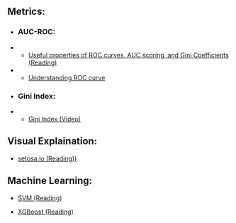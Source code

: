 ## Metrics:

*  ### AUC-ROC:

* * [Useful properties of ROC curves, AUC scoring, and Gini Coefficients (Reading)](https://luckytoilet.wordpress.com/)

* * [Understanding ROC curve](https://stats.stackexchange.com/questions/105501/understanding-roc-curve)

* ### Gini Index:

* * [Gini Index (Video)](https://www.youtube.com/watch?v=u6SYXvmKOWo)


## Visual Explaination:

* [setosa.io (Reading))](http://setosa.io/ev/)

## Machine Learning:
* [SVM (Reading)](https://www.svm-tutorial.com/)

* [XGBoost (Reading)](http://blog.kaggle.com/2017/01/23/a-kaggle-master-explains-gradient-boosting/)
